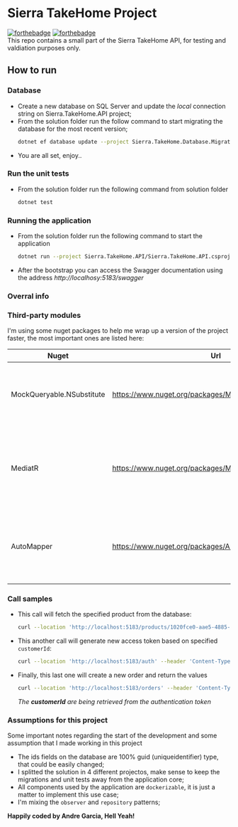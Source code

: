 # Sierra TakeHome Project
[![forthebadge](https://forthebadge.com/images/badges/made-with-c-sharp.svg)](https://forthebadge.com) [![forthebadge](https://forthebadge.com/images/badges/60-percent-of-the-time-works-every-time.svg)](https://forthebadge.com)  
This repo contains a small part of the Sierra TakeHome API, for testing and valdiation purposes only.

## How to run
### Database
- Create a new database on SQL Server and update the *local* connection string on Sierra.TakeHome.API project;
- From the solution folder run the follow command to start migrating the database for the most recent version;
  ```sh
  dotnet ef database update --project Sierra.TakeHome.Database.Migrations/Sierra.TakeHome.Database.Migrations.csproj --startup-project Sierra.TakeHome.API/Sierra.TakeHome.API.csproj --context Sierra.TakeHome.Data.Database.DatabaseContext --configuration Debug
  ```
- You are all set, enjoy..

### Run the unit tests
- From the solution folder run the following command from solution folder
  ```sh
  dotnet test
   ```

### Running the application
- From the solution folder run the following command to start the application
  ```sh
  dotnet run --project Sierra.TakeHome.API/Sierra.TakeHome.API.csproj
  ```
- After the bootstrap you can access the Swagger documentation using the address *http://localhosy:5183/swagger*

### Overral info

### Third-party modules

I'm using some nuget packages to help me wrap up a version of the project faster, the most important ones are listed here:

| Nuget | Url | Details |
| --- | --- | --- |
|MockQueryable.NSubstitute|https://www.nuget.org/packages/MockQueryable.NSubstitute|Used for generate Sync/Async stubs for unit tests (useful for Async operations)|
|MediatR|https://www.nuget.org/packages/MediatR|Simple implementation of the pattern Mediatr, help to reduce rependencies and keep the code more testable|
|AutoMapper|https://www.nuget.org/packages/AutoMapper|Component for mapping internal models to public one, help reducing the time to refactor all big components|


### Call samples
- This call will fetch the specified product from the database:
  ```sh
  curl --location 'http://localhost:5183/products/1020fce0-aae5-4885-8c88-38901ebc2a8f'
  ```

- This another call will generate new access token based on specified `customerId`:
  ```sh
  curl --location 'http://localhost:5183/auth' --header 'Content-Type: application/json' --data '{ "customerId": "4113ce29-dd73-4dfc-a505-9b7e86ea5f6e" }'
  ```

- Finally, this last one will create a new order and return the values
  ```sh
  curl --location 'http://localhost:5183/orders' --header 'Content-Type: application/json' --header 'Authorization: Bearer eyJhbG...qF-w' --data '{ "productId": "1020FCE0-AAE5-4885-8C88-38901EBC2A8F", "quantity": 85 }'
  ```
  _The **customerId** are being retrieved from the authentication token_


### Assumptions for this project
Some important notes regarding the start of the development and some assumption that I made working in this project
- The ids fields on the database are 100% guid (uniqueidentifier) type, that could be easily changed;
- I splitted the solution in 4 different projectos, make sense to keep the migrations and unit tests away from the application core;
- All components used by the application are `dockerizable`, it is just a matter to implement this use case;
- I'm mixing the `observer` and `repository` patterns;

**Happily coded by Andre Garcia, Hell Yeah!**
